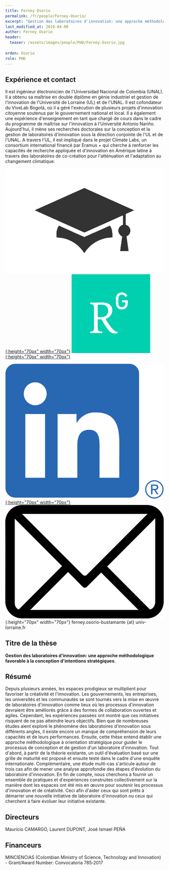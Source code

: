 ```yaml
---
title: Ferney Osorio
permalink: /fr/people/Ferney-Osorio/
excerpt: "Gestion des laboratoires d'innovation: une approche méthodologique favorable à la conception d'intentions stratégiques"
last_modified_at: 2019-04-08
author: Ferney Osorio
header:
  teaser: /assets/images/people/PHD/Ferney-Osorio.jpg

orden: Osorio
role: PHD
---
```



## Expérience et contact

Il est ingénieur électronicien de l'Universidad Nacional de Colombia (UNAL). Il a obtenu sa maîtrise en double diplôme en génie industriel et gestion de l'innovation de l'Université de Lorraine (UL) et de l'UNAL. Il est cofondateur du ViveLab Bogotá, où il a géré l'exécution de plusieurs projets d'innovation citoyenne soutenus par le gouvernement national et local. Il a également une expérience d'enseignement en tant que chargé de cours dans le cadre du programme de maîtrise sur l'innovation à l'Université Antonio Nariño. Aujourd'hui, il mène ses recherches doctorales sur la conception et la gestion de laboratoires d'innovation sous la direction conjointe de l'UL et de l'UNAL. A travers l'UL, il est impliqué dans le projet Climate Labs, un consortium international financé par Eramus + qui cherche à renforcer les capacités de recherche appliquée et d'innovation en Amérique latine à travers des laboratoires de co-création pour l'atténuation et l'adaptation au changement climatique.
 


[![Google Scholar](/assets/images/people/PHD/scholar.png){:height="70px" width="70px"}](https://scholar.google.fr/citations?user=uMjJC5cAAAAJ&hl=fr&authuser=1) [![ResearchGate](/assets/images/people/PHD/researchgate.png){:height="70px" width="70px"}](https://www.researchgate.net/profile/Ferney_Osorio)

[![LinkedIn](/assets/images/people/PHD/linkedin.png){:height="70px" width="70px"}](https://www.linkedin.com/in/ferneyob/) 
![Email](/assets/images/people/PHD/mail.png){:height="70px" width="70px"}  ferney.osorio-bustamante {at} univ-lorraine.fr



## Titre de la thèse

**Gestion des laboratoires d'innovation: une approche méthodologique favorable à la conception d'intentions stratégiques.**

## Résumé

Depuis plusieurs années, les espaces prodigieux se multiplient pour favoriser la créativité et l'innovation. Les gouvernements, les entreprises, les universités et les communautés se sont tournés vers la mise en œuvre de laboratoires d'innovation comme lieux où les processus d'innovation devraient être améliorés grâce à des formes de collaboration ouvertes et agiles. Cependant, les expériences passées ont montré que ces initiatives risquent de ne pas atteindre leurs objectifs. Bien que de nombreuses études aient exploré le phénomène des laboratoires d'innovation sous différents angles, il existe encore un manque de compréhension de leurs capacités et de leurs performances. Ensuite, cette thèse entend établir une approche méthodologique à orientation stratégique pour guider le processus de conception et de gestion d'un laboratoire d'innovation. Tout d'abord, à partir de la théorie existante, un outil d'évaluation basé sur une grille de maturité est proposé et ensuite testé dans le cadre d'une enquête internationale. Complémentaire, une étude multi-cas s'articule autour de trois cas afin de mener une analyse approfondie des étapes d'évolution du laboratoire d'innovation. En fin de compte, nous cherchons à fournir un ensemble de pratiques et d'expériences construites collectivement sur la manière dont les espaces ont été mis en œuvre pour soutenir les processus d'innovation et de créativité. Ceci afin d'aider ceux qui sont prêts à démarrer une nouvelle initiative de laboratoire d'innovation ou ceux qui cherchent à faire évoluer leur initiative existante.

## Directeurs 

Mauricio CAMARGO, Laurent DUPONT, José Ismael PEÑA

## Financeurs 

MINCIENCIAS (Colombian Ministry of Science, Technology and Innovation) - Grant/Award Number: Convocatoria 785‐2017







